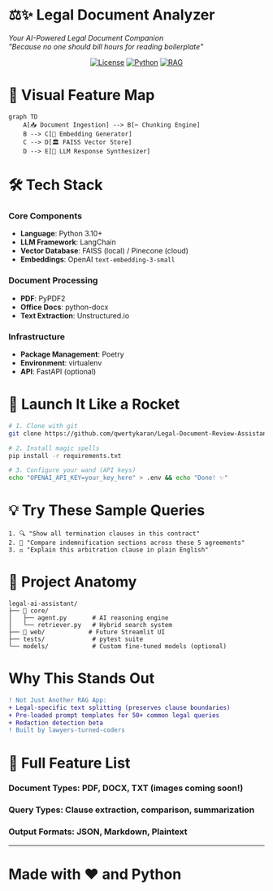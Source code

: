 # ⚖️✨ Legal Document Analyzer 
*Your AI-Powered Legal Document Companion*  
*"Because no one should bill hours for reading boilerplate"*  

<div align="center">
  
[![License](https://img.shields.io/badge/%F0%9F%93%83_License-MIT-green)](LICENSE)
[![Python](https://img.shields.io/badge/%F0%9F%90%8D_Python-3.10%2B-blue)](https://python.org)
[![RAG](https://img.shields.io/badge/%F0%9F%94%8D_Retrieval-RAG-ff69b4)](https://arxiv.org/abs/2005.11401)

</div>

# 🎨 Visual Feature Map
```mermaid
graph TD
    A[📥 Document Ingestion] --> B[✂️ Chunking Engine]
    B --> C[🧠 Embedding Generator]
    C --> D[🏛️ FAISS Vector Store]
    D --> E[💬 LLM Response Synthesizer]
```
# 🛠️ Tech Stack

### Core Components
- **Language**: Python 3.10+
- **LLM Framework**: LangChain
- **Vector Database**: FAISS (local) / Pinecone (cloud)
- **Embeddings**: OpenAI `text-embedding-3-small`

### Document Processing
- **PDF**: PyPDF2
- **Office Docs**: python-docx
- **Text Extraction**: Unstructured.io

### Infrastructure
- **Package Management**: Poetry
- **Environment**: virtualenv
- **API**: FastAPI (optional)

# 🚀 Launch It Like a Rocket
```bash
# 1. Clone with git
git clone https://github.com/qwertykaran/Legal-Document-Review-Assistant.git

# 2. Install magic spells
pip install -r requirements.txt

# 3. Configure your wand (API keys)
echo "OPENAI_API_KEY=your_key_here" > .env && echo "Done! ✨"
```
# 💡 Try These Sample Queries
```text
1. 🔍 "Show all termination clauses in this contract"
2. 📑 "Compare indemnification sections across these 5 agreements"
3. ⚖️ "Explain this arbitration clause in plain English"
```
# 📂 Project Anatomy
```
legal-ai-assistant/
├── 📁 core/
│   ├── agent.py       # AI reasoning engine
│   └── retriever.py   # Hybrid search system
├── 📁 web/            # Future Streamlit UI
├── tests/             # pytest suite
└── models/            # Custom fine-tuned models (optional)
```
# Why This Stands Out
```diff
! Not Just Another RAG App:
+ Legal-specific text splitting (preserves clause boundaries)
+ Pre-loaded prompt templates for 50+ common legal queries
+ Redaction detection beta
! Built by lawyers-turned-coders
```


# 📜 Full Feature List
### Document Types: PDF, DOCX, TXT (images coming soon!)

### Query Types: Clause extraction, comparison, summarization

### Output Formats: JSON, Markdown, Plaintext
---

# Made with ❤️ and Python

